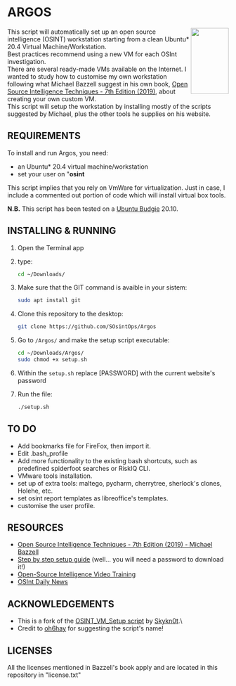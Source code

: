 # ARGOS
<img align="right" width="86" height="150" src="https://github.com/SOsintOps/Argos/blob/master/wallpaper/scribblenauts-argos.png">

This script will automatically set up an open source intelligence (OSINT) workstation starting from a clean Ubuntu* 20.4 Virtual Machine/Workstation.\
Best practices recommend using a new VM for each OSInt investigation.\
There are several ready-made VMs available on the Internet. I wanted to study how to customise my own workstation following what Michael Bazzell suggest in his own book, [Open Source Intelligence Techniques - 7th Edition (2019)](https://inteltechniques.com/book1.html), about creating your own custom VM.\
This script will setup the workstation by installing mostly of the scripts suggested by Michael, plus the other tools he supplies on his website.


## REQUIREMENTS
To install and run Argos, you need:
- an Ubuntu* 20.4 virtual machine/workstation
- set your user on "**osint**

This script implies that you rely on VmWare for virtualization. Just in case, I include a commented out portion of code which will install virtual box tools. 

**N.B.** This script has been tested on a [Ubuntu Budgie](https://ubuntubudgie.org/) 20.10.

## INSTALLING & RUNNING
1) Open the Terminal app

2) type:
    ```bash
    cd ~/Downloads/
    ```
3) Make sure that the GIT command is avaible in your sistem:
    ```bash
    sudo apt install git
    ```
4) Clone this repository to the desktop: 
    ```bash
    git clone https://github.com/SOsintOps/Argos
    ```

5) Go to ```/Argos/``` and make the setup script executable:
    ```bash
    cd ~/Downloads/Argos/
    sudo chmod +x setup.sh
    ```
6) Within the ```setup.sh``` replace [PASSWORD] with the current website's password

7) Run the file:
    ```bash
    ./setup.sh
    ```

## TO DO
- Add bookmarks file for FireFox, then import it.
- Edit .bash_profile
- Add more functionality to the existing bash shortcuts, such as predefined spiderfoot searches or RiskIQ CLI. 
- VMware tools installation.
- set up  of extra tools: maltego, pycharm, cherrytree, sherlock's clones, Holehe, etc.
- set osint report templates as libreoffice's templates.
- customise the user profile.

## RESOURCES
- [Open Source Intelligence Techniques - 7th Edition (2019) - Michael Bazzell](https://inteltechniques.com/book1.html)
- [Step by step setup guide](https://inteltechniques.com/osintbook/linux.20.txt) (well... you will need a password to download it!)
- [Open-Source Intelligence Video Training](https://www.inteltechniques.net/courses/open-source-intelligence)
- [OSInt Daily News](https://osintops.com/en/)

## ACKNOWLEDGEMENTS
- This is a fork of the [OSINT_VM_Setup script](https://github.com/Skykn0t/OSINT_VM_Setup) by [Skykn0t](https://github.com/Skykn0t).\
- Credit to [oh6hay](https://github.com/oh6hay) for suggesting the script's name!

## LICENSES
All the licenses mentioned in Bazzell's book apply and are located in this repository in "license.txt"
